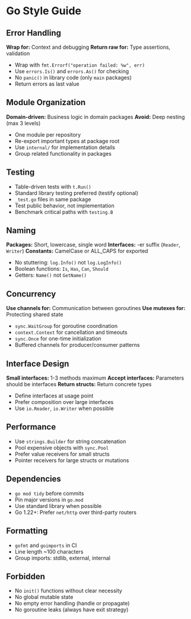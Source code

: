 # Go Style Guide

## Error Handling

**Wrap for:** Context and debugging
**Return raw for:** Type assertions, validation

- Wrap with `fmt.Errorf("operation failed: %w", err)`
- Use `errors.Is()` and `errors.As()` for checking
- No `panic()` in library code (only `main` packages)
- Return errors as last value

## Module Organization

**Domain-driven:** Business logic in domain packages
**Avoid:** Deep nesting (max 3 levels)

- One module per repository
- Re-export important types at package root
- Use `internal/` for implementation details
- Group related functionality in packages

## Testing

- Table-driven tests with `t.Run()`
- Standard library testing preferred (testify optional)
- `_test.go` files in same package
- Test public behavior, not implementation
- Benchmark critical paths with `testing.B`

## Naming

**Packages:** Short, lowercase, single word
**Interfaces:** -er suffix (`Reader`, `Writer`)
**Constants:** CamelCase or ALL_CAPS for exported

- No stuttering: `log.Info()` not `log.LogInfo()`
- Boolean functions: `Is`, `Has`, `Can`, `Should`
- Getters: `Name()` not `GetName()`

## Concurrency

**Use channels for:** Communication between goroutines
**Use mutexes for:** Protecting shared state

- `sync.WaitGroup` for goroutine coordination
- `context.Context` for cancellation and timeouts
- `sync.Once` for one-time initialization
- Buffered channels for producer/consumer patterns

## Interface Design

**Small interfaces:** 1-3 methods maximum
**Accept interfaces:** Parameters should be interfaces
**Return structs:** Return concrete types

- Define interfaces at usage point
- Prefer composition over large interfaces
- Use `io.Reader`, `io.Writer` when possible

## Performance

- Use `strings.Builder` for string concatenation
- Pool expensive objects with `sync.Pool`
- Prefer value receivers for small structs
- Pointer receivers for large structs or mutations

## Dependencies

- `go mod tidy` before commits
- Pin major versions in `go.mod`
- Use standard library when possible
- Go 1.22+: Prefer `net/http` over third-party routers

## Formatting

- `gofmt` and `goimports` in CI
- Line length ~100 characters
- Group imports: stdlib, external, internal

## Forbidden

- No `init()` functions without clear necessity
- No global mutable state
- No empty error handling (handle or propagate)
- No goroutine leaks (always have exit strategy)

